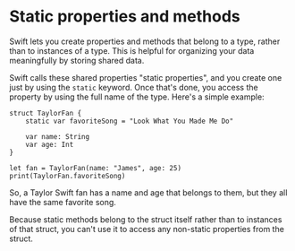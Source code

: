 # Static properties and methods

<!-- YOUTUBE: XOiUNC84Sak -->

Swift lets you create properties and methods that belong to a type, rather than to instances of a type. This is helpful for organizing your data meaningfully by storing shared data.

Swift calls these shared properties "static properties", and you create one just by using the `static` keyword. Once that's done, you access the property by using the full name of the type. Here's a simple example:

    struct TaylorFan {
        static var favoriteSong = "Look What You Made Me Do"

        var name: String
        var age: Int
    }

    let fan = TaylorFan(name: "James", age: 25)
    print(TaylorFan.favoriteSong)

So, a Taylor Swift fan has a name and age that belongs to them, but they all have the same favorite song.

Because static methods belong to the struct itself rather than to instances of that struct, you can't use it to access any non-static properties from the struct.
